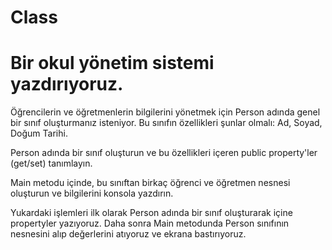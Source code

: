 # Class
# Bir okul yönetim sistemi yazdırıyoruz.

 Öğrencilerin ve öğretmenlerin bilgilerini yönetmek için Person adında genel bir sınıf oluşturmanız isteniyor. Bu sınıfın özellikleri şunlar olmalı: Ad, Soyad, Doğum Tarihi.

Person adında bir sınıf oluşturun ve bu özellikleri içeren public property'ler (get/set) tanımlayın.

Main metodu içinde, bu sınıftan birkaç öğrenci ve öğretmen nesnesi oluşturun ve bilgilerini konsola yazdırın.

Yukardaki işlemleri ilk olarak  Person adında bir sınıf oluşturarak içine propertyler yazıyoruz.
Daha sonra Main metodunda Person sınıfının nesnesini alıp değerlerini atıyoruz ve ekrana bastırıyoruz.
